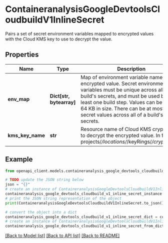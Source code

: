 # ContaineranalysisGoogleDevtoolsCloudbuildV1InlineSecret

Pairs a set of secret environment variables mapped to encrypted values with the Cloud KMS key to use to decrypt the value.

## Properties

Name | Type | Description | Notes
------------ | ------------- | ------------- | -------------
**env_map** | **Dict[str, bytearray]** | Map of environment variable name to its encrypted value. Secret environment variables must be unique across all of a build&#39;s secrets, and must be used by at least one build step. Values can be at most 64 KB in size. There can be at most 100 secret values across all of a build&#39;s secrets. | [optional] 
**kms_key_name** | **str** | Resource name of Cloud KMS crypto key to decrypt the encrypted value. In format: projects/*/locations/*/keyRings/*/cryptoKeys/* | [optional] 

## Example

```python
from openapi_client.models.containeranalysis_google_devtools_cloudbuild_v1_inline_secret import ContaineranalysisGoogleDevtoolsCloudbuildV1InlineSecret

# TODO update the JSON string below
json = "{}"
# create an instance of ContaineranalysisGoogleDevtoolsCloudbuildV1InlineSecret from a JSON string
containeranalysis_google_devtools_cloudbuild_v1_inline_secret_instance = ContaineranalysisGoogleDevtoolsCloudbuildV1InlineSecret.from_json(json)
# print the JSON string representation of the object
print(ContaineranalysisGoogleDevtoolsCloudbuildV1InlineSecret.to_json())

# convert the object into a dict
containeranalysis_google_devtools_cloudbuild_v1_inline_secret_dict = containeranalysis_google_devtools_cloudbuild_v1_inline_secret_instance.to_dict()
# create an instance of ContaineranalysisGoogleDevtoolsCloudbuildV1InlineSecret from a dict
containeranalysis_google_devtools_cloudbuild_v1_inline_secret_from_dict = ContaineranalysisGoogleDevtoolsCloudbuildV1InlineSecret.from_dict(containeranalysis_google_devtools_cloudbuild_v1_inline_secret_dict)
```
[[Back to Model list]](../README.md#documentation-for-models) [[Back to API list]](../README.md#documentation-for-api-endpoints) [[Back to README]](../README.md)


